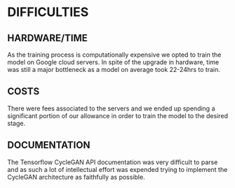 # DIFFICULTIES


## HARDWARE/TIME
As the training process is computationally expensive we opted to train the model 
on Google cloud servers. In spite of the upgrade in hardware, time was still
a major bottleneck as a model on average took 22-24hrs to train.

## COSTS
There were fees associated to the servers and we ended up spending a significant 
portion of our allowance in order to train the model to the desired stage.

## DOCUMENTATION
The Tensorflow CycleGAN API documentation was very difficult to parse and as such
a lot of intellectual effort was expended trying to implement the CycleGAN 
architecture as faithfully as possible.
